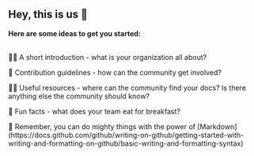 ## Hey, this is us 👋

**Here are some ideas to get you started:**<br><br>

<p>🙋‍♀️ A short introduction - what is your organization all about?</p>
<p>🌈 Contribution guidelines - how can the community get involved?</p>
<p>👩‍💻 Useful resources - where can the community find your docs? Is there anything else the community should know?</p>
<p>🍿 Fun facts - what does your team eat for breakfast?</p>
<p>🧙 Remember, you can do mighty things with the power of [Markdown](https://docs.github.com/github/writing-on-github/getting-started-with-writing-and-formatting-on-github/basic-writing-and-formatting-syntax)</p>
